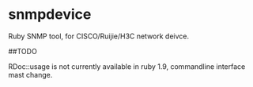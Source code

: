 snmpdevice
==========

Ruby SNMP tool, for CISCO/Ruijie/H3C network deivce.


##TODO

RDoc::usage is not currently available in ruby 1.9, commandline interface mast change.
